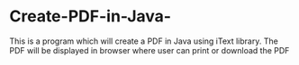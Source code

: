 Create-PDF-in-Java-
===================

This is a program which will create a PDF in Java using iText library. The PDF will be displayed in browser where user can print or download the PDF
